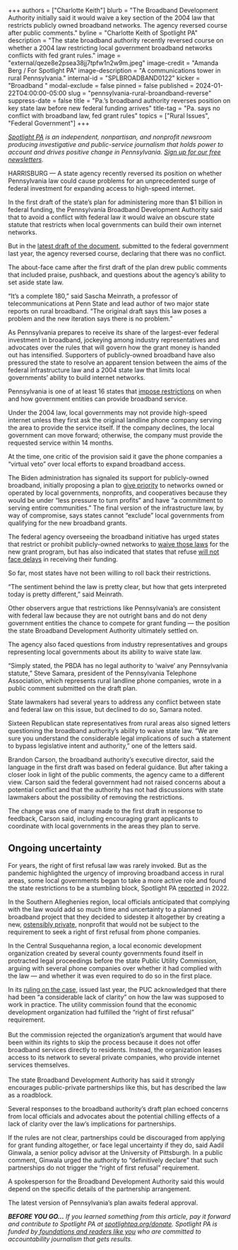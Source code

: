 +++
authors = ["Charlotte Keith"]
blurb = "The Broadband Development Authority initially said it would waive a key section of the 2004 law that restricts publicly owned broadband networks. The agency reversed course after public comments."
byline = "Charlotte Keith of Spotlight PA"
description = "The state broadband authority recently reversed course on whether a 2004 law restricting local government broadband networks conflicts with fed grant rules."
image = "external/qeze8e2psea38jj7tpfw1n2w9m.jpeg"
image-credit = "Amanda Berg / For Spotlight PA"
image-description = "A communications tower in rural Pennsylvania."
internal-id = "SPLBROADBAND0122"
kicker = "Broadband "
modal-exclude = false
pinned = false
published = 2024-01-22T04:00:00-05:00
slug = "pennsylvania-rural-broandband-reverse"
suppress-date = false
title = "Pa.’s broadband authority reverses position on key state law before new federal funding arrives"
title-tag = "Pa. says no conflict with broadband law, fed grant rules"
topics = ["Rural Issues", "Federal Government"]
+++

<a href="https://www.spotlightpa.org/"><em>Spotlight PA</em></a><em> is an independent, nonpartisan, and nonprofit newsroom producing investigative and public-service journalism that holds power to account and drives positive change in Pennsylvania. </em><a href="https://www.spotlightpa.org/newsletters"><em>Sign up for our free newsletters</em></a><em>.</em>

HARRISBURG — A state agency recently reversed its position on whether Pennsylvania law could cause problems for an unprecedented surge of federal investment for expanding access to high-speed internet.

In the first draft of the state’s plan for administering more than $1 billion in federal funding, the Pennsylvania Broadband Development Authority said that to avoid a conflict with federal law it would waive an obscure state statute that restricts when local governments can build their own internet networks.

But in the <a href="https://dced.pa.gov/download/pbda-initial-proposal-volume-ii-draft/?wpdmdl=122649">latest draft of the document</a>, submitted to the federal government last year, the agency reversed course, declaring that there was no conflict.

The about-face came after the first draft of the plan drew public comments that included praise, pushback, and questions about the agency’s ability to set aside state law.

<script src="https://www.spotlightpa.org/embed.js" async></script><div data-spl-embed-version="1" data-spl-src="https://www.spotlightpa.org/embeds/newsletter/"></div>

“It’s a complete 180,” said Sascha Meinrath, a professor of telecommunications at Penn State and lead author of two major state reports on rural broadband. “The original draft says this law poses a problem and the new iteration says there is no problem.”

As Pennsylvania prepares to receive its share of the largest-ever federal investment in broadband, jockeying among industry representatives and advocates over the rules that will govern how the grant money is handed out has intensified. Supporters of publicly-owned broadband have also pressured the state to resolve<strong> </strong>an apparent tension between the aims of the federal infrastructure law and a 2004 state law that limits local governments’ ability to build internet networks.

Pennsylvania is one of at least 16 states that <a href="https://broadbandnow.com/report/municipal-broadband-roadblocks">impose restrictions</a> on when and how government entities can provide broadband service.

Under the 2004 law, local governments may not provide high-speed internet unless they first ask the original landline phone company serving the area to provide the service itself. If the company declines, the local government can move forward; otherwise, the company must provide the requested service within 14 months.

At the time, one critic of the provision said it gave the phone companies a “virtual veto” over local efforts to expand broadband access.

The Biden administration has signaled its support for publicly-owned broadband, initially proposing a plan to <a href="https://www.whitehouse.gov/briefing-room/statements-releases/2021/03/31/fact-sheet-the-american-jobs-plan/">give priority</a> to networks owned or operated by local governments, nonprofits, and cooperatives because they would be under “less pressure to turn profits” and have “a commitment to serving entire communities.” The final version of the infrastructure law, by way of compromise, says states cannot “exclude” local governments from qualifying for the new broadband grants.

The federal agency overseeing the broadband initiative has urged states that restrict or prohibit publicly-owned networks to <a href="https://broadbandusa.ntia.doc.gov/sites/default/files/2022-05/BEAD%20NOFO.pdf">waive those laws</a> for the new grant program, but has also indicated that states that refuse <a href="https://www.fiercetelecom.com/telecom/municipal-broadband-laws-probably-wont-delay-bead-funding">will not face delays</a> in receiving their funding.

So far, most states have not been willing to roll back their restrictions.

“The sentiment behind the law is pretty clear, but how that gets interpreted today is pretty different,” said Meinrath.<br/>

Other observers argue that restrictions like Pennsylvania’s are consistent with federal law because they are not outright bans and do not deny government entities the chance to compete for grant funding — the position the state Broadband Development Authority ultimately settled on.

The agency also faced questions from industry representatives and groups representing local governments about its ability to waive state law.

“Simply stated, the PBDA has no legal authority to ‘waive’ any Pennsylvania statute,” Steve Samara, president of the Pennsylvania Telephone Association, which represents rural landline phone companies, wrote in a public comment submitted on the draft plan.

State lawmakers had several years to address any conflict between state and federal law on this issue, but declined to do so, Samara noted.

Sixteen Republican state representatives from rural areas also signed letters questioning the broadband authority’s ability to waive state law. “We are sure you understand the considerable legal implications of such a statement to bypass legislative intent and authority,” one of the letters said.

Brandon Carson, the broadband authority’s executive director, said the language in the first draft was based on federal guidance. But after taking a closer look in light of the public comments, the agency came to a different view. Carson said the federal government had not raised concerns about a potential conflict and that the authority has not had discussions with state lawmakers about the possibility of removing the restrictions.

The change was one of many made to the first draft in response to feedback, Carson said, including encouraging grant applicants to coordinate with local governments in the areas they plan to serve.

## Ongoing uncertainty ##

For years, the right of first refusal law was rarely invoked. But as the pandemic highlighted the urgency of improving broadband access in rural areas, some local governments began to take a more active role and found the state restrictions to be a stumbling block, Spotlight PA <a href="https://www.spotlightpa.org/news/2022/06/pennsylvania-broadband-internet-rural-expansion/">reported</a> in 2022.

In the Southern Alleghenies region, local officials anticipated that complying with the law would add so much time and uncertainty to a planned broadband project that they decided to sidestep it altogether by creating a new, <a href="https://www.spotlightpa.org/news/2022/06/pa-broadband-public-records-transparency/">ostensibly private</a>, nonprofit that would not be subject to the requirement to seek a right of first refusal from phone companies.

In the Central Susquehanna region, a local economic development organization created by several county governments found itself in protracted legal proceedings before the state Public Utility Commission, arguing with several phone companies over whether it had complied with the law — and whether it was even required to do so in the first place.

In its <a href="https://www.puc.pa.gov/pcdocs/1794581.pdf">ruling on the case</a>, issued last year, the PUC acknowledged that there had been “a considerable lack of clarity” on how the law was supposed to work in practice. The utility commission found that the economic development organization had fulfilled the “right of first refusal” requirement.<br/><br/>But the commission rejected the organization’s argument that would have been within its rights to skip the process because it does not offer broadband services directly to residents. Instead, the organization leases access to its network to several private companies, who provide internet services themselves.<br/><br/>The state Broadband Development Authority has said it strongly encourages public-private partnerships like this, but has described the law as a roadblock.

<script src="https://www.spotlightpa.org/embed.js" async></script><div data-spl-embed-version="1" data-spl-src="https://www.spotlightpa.org/embeds/donate/"></div>

Several responses to the broadband authority’s draft plan echoed concerns from local officials and advocates about the potential chilling effects of a lack of clarity over the law’s implications for partnerships.

If the rules are not clear, partnerships could be discouraged from applying for grant funding altogether, or face legal uncertainty if they do, said Aadil Ginwala, a senior policy advisor at the University of Pittsburgh. In a public comment, Ginwala urged the authority to “definitively declare” that such partnerships do not trigger the “right of first refusal” requirement.

A spokesperson for the Broadband Development Authority said this would depend on the specific details of the partnership arrangement.

The latest version of Pennsylvania’s plan awaits federal approval.

<strong><em>BEFORE YOU GO…</em></strong><em> If you learned something from this article, pay it forward and contribute to Spotlight PA at </em><a href="http://spotlightpa.org/donate"><em>spotlightpa.org/donate</em></a><em>. Spotlight PA is funded by</em><a href="https://www.spotlightpa.org/support"><em> foundations and readers like you</em></a><em> who are committed to accountability journalism that gets results.</em>

